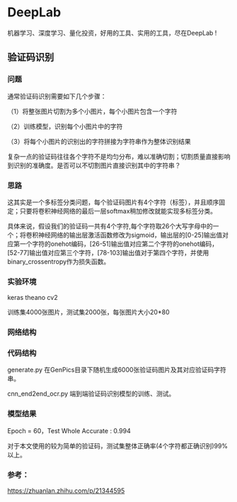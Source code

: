 DeepLab
=====
机器学习、深度学习、量化投资，好用的工具、实用的工具，尽在DeepLab ! 

验证码识别
---------
### 问题
通常验证码识别需要如下几个步骤：

（1）将整张图片切割为多个小图片，每个小图片包含一个字符

（2）训练模型，识别每个小图片中的字符

（3）将每个小图片的识别出的字符拼接为字符串作为整体识别结果

复杂一点的验证码往往各个字符不是均匀分布，难以准确切割；切割质量直接影响到识别的准确度。是否可以不切割图片直接识别其中的字符串？

### 思路
这其实是一个多标签分类问题，每个验证码图片有4个字符（标签），并且顺序固定；只要将卷积神经网络的最后一层softmax稍加修改就能实现多标签分类。

具体来说，假设我们的验证码一共有4个字符,每个字符取26个大写字母中的一个；将卷积神经网络的输出层激活函数修改为sigmoid，输出层的[0-25]输出值对应第一个字符的onehot编码，[26-51]输出值对应第二个字符的onehot编码，[52-77]输出值对应第三个字符，[78-103]输出值对于第四个字符，并使用binary_crossentropy作为损失函数。

### 实验环境
keras theano cv2

训练集4000张图片，测试集2000张，每张图片大小20*80

### 网络结构

### 代码结构
generate.py 在GenPics目录下随机生成6000张验证码图片及其对应验证码字符串。

cnn_end2end_ocr.py 端到端验证码识别模型的训练、测试。

### 模型结果
Epoch = 60，Test Whole Accurate :  0.994

对于本文使用的较为简单的验证码，测试集整体正确率(4个字符都正确识别)99%以上。

### 参考：
https://zhuanlan.zhihu.com/p/21344595
